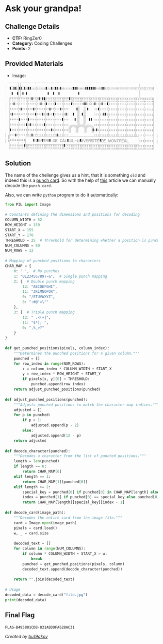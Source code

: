 # Ask your grandpa!

## Challenge Details 

- **CTF:** RingZer0
- **Category:** Coding Challenges
- **Points:** 2

## Provided Materials

- Image:

![Image](./file.jpg)


## Solution

The name of the chellenge gives us a hint, that it is something `old` and indeed this is a [punch card](https://www.computerhope.com/jargon/p/punccard.htm). So with the help of [this](https://craftofcoding.wordpress.com/2017/01/28/read-your-own-punch-cards/) article we can manually decode the `punch card`.

Also, we can write `python` program to do it automatically:

```python
from PIL import Image

# Constants defining the dimensions and positions for decoding
COLUMN_WIDTH = 52
ROW_HEIGHT = 150
START_X = 155
START_Y = 170
THRESHOLD = 25  # Threshold for determining whether a position is punched
NUM_COLUMNS = 80
NUM_ROWS = 12

# Mapping of punched positions to characters
CHAR_MAP = {
    0: ' ',  # No punches
    1: "0123456789?-&",  # Single punch mapping
    2: {  # Double punch mapping
        12: "ABCDEFGHI",
        11: "JKLMNOPQR",
        0: "/STUVWXYZ",
        8: ":#@'=\""
    },
    3: {  # Triple punch mapping
        12: " .<(+|",
        11: "$*); ",
        0: ",%_>?"
    }
}

def get_punched_positions(pixels, column_index):
    """Determines the punched positions for a given column."""
    punched = []
    for row_index in range(NUM_ROWS):
        x = column_index * COLUMN_WIDTH + START_X
        y = row_index * ROW_HEIGHT + START_Y
        if pixels[x, y][0] < THRESHOLD:
            punched.append(row_index)
    return adjust_punched_positions(punched)

def adjust_punched_positions(punched):
    """Adjusts punched positions to match the character map indices."""
    adjusted = []
    for p in punched:
        if p > 1:
            adjusted.append(p - 2)
        else:
            adjusted.append(12 - p)
    return adjusted

def decode_character(punched):
    """Decodes a character from the list of punched positions."""
    length = len(punched)
    if length == 0:
        return CHAR_MAP[0]
    elif length == 1:
        return CHAR_MAP[1][punched[0]]
    elif length >= 2:
        special_key = punched[0] if punched[0] in CHAR_MAP[length] else punched[1]
        index = punched[1] if punched[0] == special_key else punched[0]
        return CHAR_MAP[length][special_key][index - 1]

def decode_card(image_path):
    """Decodes the entire card from the image file."""
    card = Image.open(image_path)
    pixels = card.load()
    w, _ = card.size

    decoded_text = []
    for column in range(NUM_COLUMNS):
        if column * COLUMN_WIDTH + START_X > w:
            break
        punched = get_punched_positions(pixels, column)
        decoded_text.append(decode_character(punched))

    return "".join(decoded_text)

# Usage
decoded_data = decode_card("file.jpg")
print(decoded_data)
```

## Final Flag

`FLAG-B493801CDB-831ABDDFA628AC31`

*Created by [bu19akov](https://github.com/bu19akov)*
